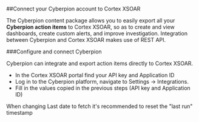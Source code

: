 ##Connect your Cyberpion account to Cortex XSOAR

The Cyberpion content package allows you to easily export all your **Cyberpion action items** to Cortex XSOAR, so as to create and view dashboards, create custom alerts, and improve investigation. Integration between Cyberpion and Cortex XSOAR makes use of REST API. 


###Configure and connect Cyberpion

Cyberpion can integrate and export action items directly to Cortex XSOAR. 

* In the Cortex XSOAR portal find your API key and Application ID
* Log in to the Cyberpion platform, navigate to Settings -> Integrations.
* Fill in the values copied in the previous steps (API key and Application ID)

When changing Last date to fetch it's recommended to reset the "last run" timestamp